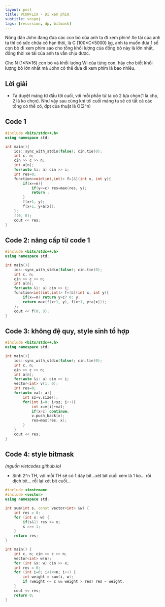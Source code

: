 ```yaml
---
layout: post
title: VCOWFLIX - Đi xem phim
subtitle: vnspoj
tags: [recursion, dp, bitmask]
---
```

Nông dân John đang đưa các con bò của anh ta đi xem phim! Xe tải của anh ta thì có sức chứa có hạn thôi, là C (100≤C≤5000) kg, anh ta muốn đưa 1 số con bò đi xem phim sao cho tổng khối lượng của đống bò này là lớn nhất, đồng thời xe tải của anh ta vẫn chịu được.

Cho N (1≤N≤16) con bò và khối lượng Wi của từng con, hãy cho biết khối lượng bò lớn nhất mà John có thể đưa đi xem phim là bao nhiêu.

## Lời giải

- Ta duyệt mảng từ đầu tới cuối, với mỗi phần tử ta có 2 lựa chọn(1 là chọ, 2 là ko chọn). Như vậy sau cùng khi tới cuối mảng ta sẽ có tất cả các tổng có thể có, đpt của thuật là O(2^n)

## Code 1
```cpp
#include <bits/stdc++.h>
using namespace std;

int main(){
	ios::sync_with_stdio(false); cin.tie(0);
	int c, n;
	cin >> c >> n;
	int a[n];
	for(auto &i: a) cin >> i;
	int res=0;
	function<void(int,int)> f=[&](int x, int y){
		if(x==n){
			if(y<=c) res=max(res, y);
			return ;
		}
		f(x+1, y);
		f(x+1, y+a[x]);
	};
	f(0, 0);
	cout << res;
}
```

## Code 2: nâng cấp từ code 1
```cpp
#include <bits/stdc++.h>
using namespace std;

int main(){
	ios::sync_with_stdio(false); cin.tie(0);
	int c, n;
	cin >> c >> n;
	int a[n];
	for(auto &i: a) cin >> i;
	function<int(int,int)> f=[&](int x, int y){
		if(x==n) return y>c? 0: y;
		return max(f(x+1, y), f(x+1, y+a[x]));
	};
	cout << f(0, 0);
}
```
## Code 3: không đệ quy, style sinh tổ hợp
```cpp
#include <bits/stdc++.h>
using namespace std;

int main(){
	ios::sync_with_stdio(false); cin.tie(0);
	int c, n;
	cin >> c >> n;
	int a[n];
	for(auto &i: a) cin >> i;
	vector<int> v(1, 0);
	int res=0;
	for(auto val: a){
		int sz=v.size();
		for(int i=0; i<sz; i++){
			int x=v[i]+val;
			if(x>c) continue;
			v.push_back(x);
			res=max(res, x);
		}
	}
	cout << res;
}
```
## Code 4: style bitmask 
*(nguồn vietcodes.github.io)*

- Sinh 2^n TH, với mỗi TH sẽ có 1 dãy bit...xét bit cuối xem là 1 ko... rồi dịch bit... rồi lại xét bit cuối...

```cpp
#include <iostream>
#include <vector>
using namespace std;

int sum(int s, const vector<int> &w) {
    int res = 0;
    for (int x: w) {
        if(s&1) res += x;
        s >>= 1;
    }
    return res;
}

int main() {
    int c, n; cin >> c >> n;
    vector<int> w(n);
    for (int &x: w) cin >> x;
    int res = 0;
    for (int i=0; i<1<<n; i++) {
        int weight = sum(i, w);
        if (weight <= c && weight > res) res = weight;
    }
    cout << res;
    return 0;
}
```
